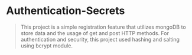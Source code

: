 # Authentication-Secrets

>This project is a simple registration feature that utilizes mongoDB to store data and the usage of get and post HTTP methods. For authentication and security, this project used hashing and salting using bcrypt module.
